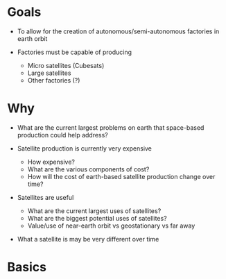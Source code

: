 # Goals
- To allow for the creation of autonomous/semi-autonomous factories in earth orbit

- Factories must be capable of producing
    - Micro satellites (Cubesats)
    - Large satellites
    - Other factories (?)

# Why
- What are the current largest problems on earth that space-based production could help address?


- Satellite production is currently very expensive
    - How expensive?
    - What are the various components of cost?
    - How will the cost of earth-based satellite production change over time?


- Satellites are useful
    - What are the current largest uses of satellites?
    - What are the biggest potential uses of satellites?
    - Value/use of near-earth orbit vs geostationary vs far away


- What a satellite is may be very different over time

# Basics
